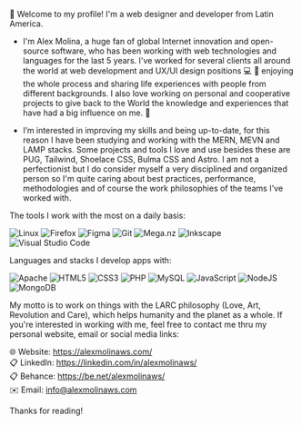 :wave: Welcome to my profile! I'm a web designer and developer from Latin America.

- I'm Alex Molina, a huge fan of global Internet innovation and open-source software, who has been working with web technologies and languages for the last 5 years. I've worked for several clients all around the world at web development and UX/UI design positions :computer: :triangular_ruler: enjoying the whole process and sharing life experiences with people from different backgrounds. I also love working on personal and cooperative projects to give back to the World the knowledge and experiences that have had a big influence on me. :muscle:

- I’m interested in improving my skills and being up-to-date, for this reason I have been studying and working with the MERN, MEVN and LAMP stacks. Some projects and tools I love and use besides these are PUG, Tailwind, Shoelace CSS, Bulma CSS and Astro. I am not a perfectionist but I do consider myself a very disciplined and organized person so I'm quite caring about best practices, performance, methodologies and of course the work philosophies of the teams I've worked with.

The tools I work with the most on a daily basis:  

![Linux](https://img.shields.io/badge/Linux-FCC624?style=for-the-badge&logo=linux&logoColor=black) ![Firefox](https://img.shields.io/badge/Firefox-FF7139?style=for-the-badge&logo=Firefox-Browser&logoColor=white) ![Figma](https://img.shields.io/badge/figma-%23F24E1E.svg?style=for-the-badge&logo=figma&logoColor=white) ![Git](https://img.shields.io/badge/git-%23F05033.svg?style=for-the-badge&logo=git&logoColor=white) ![Mega.nz](https://img.shields.io/badge/Mega-%23D90007.svg?style=for-the-badge&logo=Mega&logoColor=white) ![Inkscape](https://img.shields.io/badge/Inkscape-e0e0e0?style=for-the-badge&logo=inkscape&logoColor=080A13) ![Visual Studio Code](https://img.shields.io/badge/Visual%20Studio%20Code-0078d7.svg?style=for-the-badge&logo=visual-studio-code&logoColor=white)  

Languages and stacks I develop apps with:  

![Apache](https://img.shields.io/badge/apache-%23D42029.svg?style=for-the-badge&logo=apache&logoColor=white) ![HTML5](https://img.shields.io/badge/html5-%23E34F26.svg?style=for-the-badge&logo=html5&logoColor=white) ![CSS3](https://img.shields.io/badge/css3-%231572B6.svg?style=for-the-badge&logo=css3&logoColor=white) ![PHP](https://img.shields.io/badge/php-%23777BB4.svg?style=for-the-badge&logo=php&logoColor=white) ![MySQL](https://img.shields.io/badge/mysql-4479A1.svg?style=for-the-badge&logo=mysql&logoColor=white) ![JavaScript](https://img.shields.io/badge/javascript-%23323330.svg?style=for-the-badge&logo=javascript&logoColor=%23F7DF1E) ![NodeJS](https://img.shields.io/badge/node.js-6DA55F?style=for-the-badge&logo=node.js&logoColor=white) ![MongoDB](https://img.shields.io/badge/MongoDB-%234ea94b.svg?style=for-the-badge&logo=mongodb&logoColor=white)  

My motto is to work on things with the LARC philosophy (Love, Art, Revolution and Care), which helps humanity and the planet as a whole. If you're interested in working with me, feel free to contact me thru my personal website, email or social media links:

:globe_with_meridians: Website: https://alexmolinaws.com/  
:clipboard: LinkedIn: https://linkedin.com/in/alexmolinaws/  
:clipboard: Behance: https://be.net/alexmolinaws/  
:envelope: Email: info@alexmolinaws.com  

Thanks for reading!
